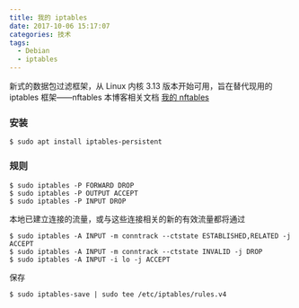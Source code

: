 ```yaml
---
title: 我的 iptables
date: 2017-10-06 15:17:07
categories: 技术
tags:
  - Debian
  - iptables
---
```


新式的数据包过滤框架，从 Linux 内核 3.13 版本开始可用，旨在替代现用的 iptables 框架——nftables
本博客相关文档 [我的 nftables](https://blog.dctxmei.me/2017/10/06/my-nftables.html)
<!--more-->

### 安装
```
$ sudo apt install iptables-persistent
```

### 规则
```
$ sudo iptables -P FORWARD DROP
$ sudo iptables -P OUTPUT ACCEPT
$ sudo iptables -P INPUT DROP
```
本地已建立连接的流量，或与这些连接相关的新的有效流量都将通过
```
$ sudo iptables -A INPUT -m conntrack --ctstate ESTABLISHED,RELATED -j ACCEPT
$ sudo iptables -A INPUT -m conntrack --ctstate INVALID -j DROP
$ sudo iptables -A INPUT -i lo -j ACCEPT
```
保存
```
$ sudo iptables-save | sudo tee /etc/iptables/rules.v4
```
